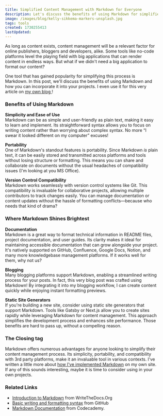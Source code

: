 ```yaml
---
title: Simplified Content Management with Markdown for Everyone
description: Let's discuss the benefits of using Markdown for simplified content management. Incorporate Markdown into your projects, from documentation to blogging, to enhance your content workflow
image: /images/blog/kelly-sikkema-markers-unsplash.jpg
tags: tools
created: 1730255413
lastUpdated: 
---
```


As long as content exists, content management will be a relevant factor for online publishers, bloggers and developers, alike. Some tools like no-code platforms level the playing field with big applications that can render content in endless ways. But what if we didn't need a big application to format our content?

One tool that has gained popularity for simplifying this process is Markdown. In this post, we'll discuss the benefits of using Markdown and how you can incorporate it into your projects. I even use it for this very article on [my own blog ](https://magill.dev/blog)!

### Benefits of Using Markdown

**Simplicity and Ease of Use**  
Markdown can be as simple and user-friendly as plain text, making it easy to learn and implement. Its straightforward syntax allows you to focus on writing content rather than worrying about complex syntax. No more “I swear it looked different on my computer” excuses!

**Portability**  
One of Markdown's standout features is portability. Since Markdown _is_ plain text, it can be easily stored and transmitted across platforms and tools without losing structure or formatting. This means you can share and collaborate on documents without the usual headaches of compatibility issues (I'm looking at you MS Office).

**Version Control Compatibility**  
Markdown works seamlessly with version control systems like Git. This compatibility is invaluable for collaborative projects, allowing multiple contributors to track changes easily. You can manage documentation or content updates without the hassle of formatting conflicts—because who needs that kind of drama?

### Where Markdown Shines Brightest

**Documentation**  
Markdown is a great way to format technical information in README files, project documentation, and user guides. Its clarity makes it ideal for maintaining accessible documentation that can grow alongside your project. It's natively supported on GitHub, Confluence, Google Docs, Notion, and many more knowledgebase management platforms. If it works well for them, why not us?

**Blogging**  
Many blogging platforms support Markdown, enabling a streamlined writing process for your posts. In fact, this very blog post was crafted using Markdown! By integrating it into my blogging workflow, I can create content quickly while enjoying instant formatting previews.

**Static Site Generators**  
If you're building a new site, consider using static site generators that support Markdown. Tools like Gatsby or Next.js allow you to create sites rapidly while leveraging Markdown for content management. This approach simplifies the development process and enhances site performance. Those benefits are hard to pass up, without a compelling reason.

### The Closing tag

Markdown offers numerous advantages for anyone looking to simplify their content management process. Its simplicity, portability, and compatibility with 3rd party platforms, make it an invaluable tool in various contexts. I've written a little more about [how I've implemented Markdown](https://magill.dev/post/lets-breakdown-this-website) on my own site. If any of this sounds interesting, maybe it is time to consider using in your own projects.

### Related Links

- [Introduction to Markdown](https://www.writethedocs.org/guide/writing/markdown/) from WriteTheDocs.Org
- [Basic writing and formatting syntax](https://docs.github.com/en/get-started/writing-on-github/getting-started-with-writing-and-formatting-on-github/basic-writing-and-formatting-syntax) from GitHub
- [Markdown Documentation](https://www.codecademy.com/resources/docs/markdown) from Codecademy.
